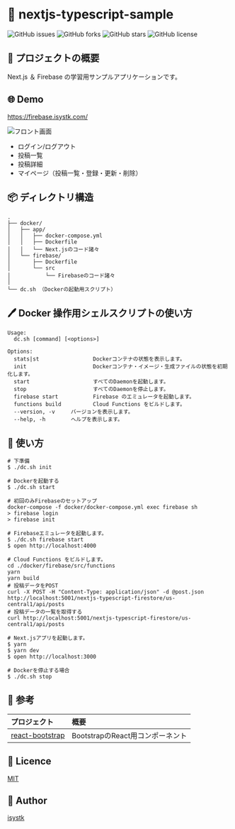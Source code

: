 🌙 nextjs-typescript-sample
====

![GitHub issues](https://img.shields.io/github/issues/isystk/nextjs-typescript-sample)
![GitHub forks](https://img.shields.io/github/forks/isystk/nextjs-typescript-sample)
![GitHub stars](https://img.shields.io/github/stars/isystk/nextjs-typescript-sample)
![GitHub license](https://img.shields.io/github/license/isystk/nextjs-typescript-sample)

## 📗 プロジェクトの概要

Next.js ＆ Firebase の学習用サンプルアプリケーションです。


## 🌐 Demo

https://firebase.isystk.com/

![フロント画面](./front.png "フロント画面")

- ログイン/ログアウト
- 投稿一覧
- 投稿詳細
- マイページ（投稿一覧・登録・更新・削除）



## 📦 ディレクトリ構造

```
.
├── docker/
│   ├── app/
│   │   ├── docker-compose.yml
│   │   ├── Dockerfile
│   │   └── Next.jsのコード諸々
│   └── firebase/
│       ├── Dockerfile
│       └── src
│           └── Firebaseのコード諸々
│
└── dc.sh （Dockerの起動用スクリプト）
```

## 🖊️ Docker 操作用シェルスクリプトの使い方

```
Usage:
  dc.sh [command] [<options>]

Options:
  stats|st                 Dockerコンテナの状態を表示します。
  init                     Dockerコンテナ・イメージ・生成ファイルの状態を初期化します。
  start                    すべてのDaemonを起動します。
  stop                     すべてのDaemonを停止します。
  firebase start           Firebase のエミュレータを起動します。
  functions build          Cloud Functions をビルドします。
  --version, -v     バージョンを表示します。
  --help, -h        ヘルプを表示します。
```


## 💬 使い方

```
# 下準備
$ ./dc.sh init

# Dockerを起動する
$ ./dc.sh start

# 初回のみFirebaseのセットアップ
docker-compose -f docker/docker-compose.yml exec firebase sh
> firebase login
> firebase init

# Firebaseエミュレータを起動します。
$ ./dc.sh firebase start
$ open http://localhost:4000

# Cloud Functions をビルドします。
cd ./docker/firebase/src/functions
yarn
yarn build
# 投稿データをPOST
curl -X POST -H "Content-Type: application/json" -d @post.json http://localhost:5001/nextjs-typescript-firestore/us-central1/api/posts
# 投稿データの一覧を取得する
curl http://localhost:5001/nextjs-typescript-firestore/us-central1/api/posts

# Next.jsアプリを起動します。
$ yarn
$ yarn dev
$ open http://localhost:3000

# Dockerを停止する場合
$ ./dc.sh stop
```

## 🎨 参考

| プロジェクト| 概要|
| :---------------------------------------| :-------------------------------|
| [react-bootstrap](https://react-bootstrap.github.io/components/)| BootstrapのReact用コンポーネント |


## 🎫 Licence

[MIT](https://github.com/isystk/nextjs-typescript-sample/blob/master/LICENSE)

## 👀 Author

[isystk](https://github.com/isystk)

